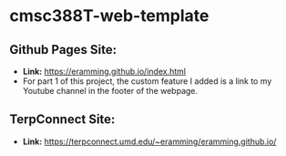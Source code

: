 # cmsc388T-web-template
## Github Pages Site:
- **Link:** https://eramming.github.io/index.html
- For part 1 of this project, the custom feature I added is a link to my Youtube channel in the footer of the webpage.

## TerpConnect Site:
- **Link:** https://terpconnect.umd.edu/~eramming/eramming.github.io/